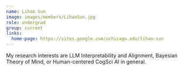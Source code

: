 ```yaml
---
name: Lihao Sun
image: images/members/LihaoSun.jpg
role: undergrad
group: current
links:
  home-page: https://sites.google.com/uchicago.edu/lihao-sun
---
```


My research interests are LLM Interpretability and Alignment, Bayesian Theory of Mind, or Human-centered CogSci AI in general. 